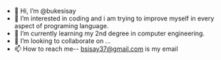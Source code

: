 - 👋 Hi, I’m @bukesisay
- 👀 I’m interested in coding and i am trying to improve myself in every aspect of programing language.
- 🌱 I’m currently learning my 2nd degree in computer engineering.
- 💞️ I’m looking to collaborate on ...
- 📫 How to reach me-- bsisay37@gmail.com is my email

<!---
bukesisay/bukesisay is a ✨ special ✨ repository because its `README.md` (this file) appears on your GitHub profile.
You can click the Preview link to take a look at your changes.
--->
